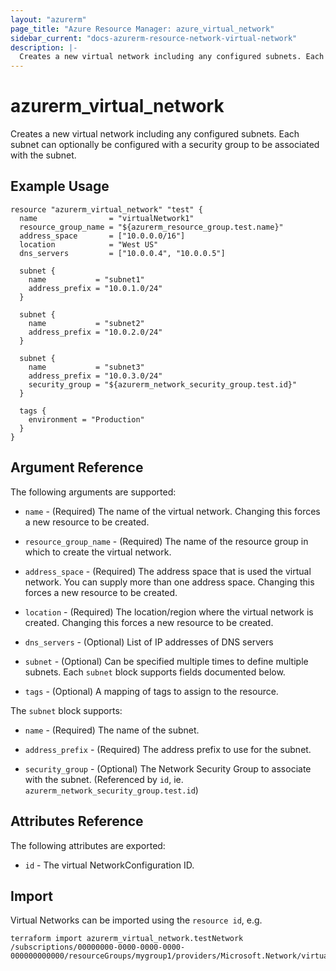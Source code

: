 ```yaml
---
layout: "azurerm"
page_title: "Azure Resource Manager: azure_virtual_network"
sidebar_current: "docs-azurerm-resource-network-virtual-network"
description: |-
  Creates a new virtual network including any configured subnets. Each subnet can optionally be configured with a security group to be associated with the subnet.
---
```


# azurerm\_virtual\_network

Creates a new virtual network including any configured subnets. Each subnet can
optionally be configured with a security group to be associated with the subnet.

## Example Usage

```
resource "azurerm_virtual_network" "test" {
  name                = "virtualNetwork1"
  resource_group_name = "${azurerm_resource_group.test.name}"
  address_space       = ["10.0.0.0/16"]
  location            = "West US"
  dns_servers         = ["10.0.0.4", "10.0.0.5"]

  subnet {
    name           = "subnet1"
    address_prefix = "10.0.1.0/24"
  }

  subnet {
    name           = "subnet2"
    address_prefix = "10.0.2.0/24"
  }

  subnet {
    name           = "subnet3"
    address_prefix = "10.0.3.0/24"
    security_group = "${azurerm_network_security_group.test.id}"
  }

  tags {
    environment = "Production"
  }
}
```

## Argument Reference

The following arguments are supported:

* `name` - (Required) The name of the virtual network. Changing this forces a
    new resource to be created.

* `resource_group_name` - (Required) The name of the resource group in which to
    create the virtual network.

* `address_space` - (Required) The address space that is used the virtual
    network. You can supply more than one address space. Changing this forces
    a new resource to be created.

* `location` - (Required) The location/region where the virtual network is
    created. Changing this forces a new resource to be created.

* `dns_servers` - (Optional) List of IP addresses of DNS servers

* `subnet` - (Optional) Can be specified multiple times to define multiple
    subnets. Each `subnet` block supports fields documented below.

* `tags` - (Optional) A mapping of tags to assign to the resource.

The `subnet` block supports:

* `name` - (Required) The name of the subnet.

* `address_prefix` - (Required) The address prefix to use for the subnet.

* `security_group` - (Optional) The Network Security Group to associate with
    the subnet. (Referenced by `id`, ie. `azurerm_network_security_group.test.id`)

## Attributes Reference

The following attributes are exported:

* `id` - The virtual NetworkConfiguration ID.


## Import

Virtual Networks can be imported using the `resource id`, e.g.

```
terraform import azurerm_virtual_network.testNetwork /subscriptions/00000000-0000-0000-0000-000000000000/resourceGroups/mygroup1/providers/Microsoft.Network/virtualNetworks/myvnet1
```
